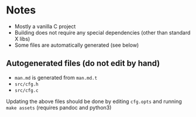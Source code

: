 # Notes

 - Mostly a vanilla C project
 - Building does not require any special dependencies (other than standard X libs)
 - Some files are automatically generated (see below)

## Autogenerated files (do not edit by hand)

 - `man.md` is generated from `man.md.t`
 - `src/cfg.h`
 - `src/cfg.c`

Updating the above files should be done by editing `cfg.opts` and running `make assets` (requires pandoc and python3)

